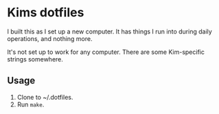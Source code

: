 # Kims dotfiles

I built this as I set up a new computer. It has things I run into during daily operations, and nothing more.

It's not set up to work for any computer. There are some Kim-specific strings somewhere.

## Usage

1. Clone to ~/.dotfiles.
1. Run `make`.
